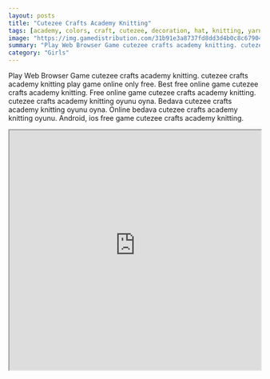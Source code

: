 ```yaml
---
layout: posts
title: "Cutezee Crafts Academy Knitting"
tags: [academy, colors, craft, cutezee, decoration, hat, knitting, yarn, free, online, games, oyna, game, free, games, play, play, games]
image: "https://img.gamedistribution.com/31b91e3a8737fd8dd3d4b0c8c679049b.jpg"
summary: "Play Web Browser Game cutezee crafts academy knitting. cutezee crafts academy knitting play game online only free. Best free online game cutezee crafts academy knitting. Free online game cutezee crafts academy knitting. cutezee crafts academy knitting oyunu oyna. Bedava cutezee crafts academy knitting oyunu oyna. Online bedava cutezee crafts academy knitting oyunu. Android, ios free game cutezee crafts academy knitting."
category: "Girls"
---
```


Play Web Browser Game cutezee crafts academy knitting. cutezee crafts academy knitting play game online only free. Best free online game cutezee crafts academy knitting. Free online game cutezee crafts academy knitting. cutezee crafts academy knitting oyunu oyna. Bedava cutezee crafts academy knitting oyunu oyna. Online bedava cutezee crafts academy knitting oyunu. Android, ios free game cutezee crafts academy knitting.

<iframe width="100%" height="480px;" src="https://flash.gamedistribution.com?game=31b91e3a8737fd8dd3d4b0c8c679049b"></iframe>